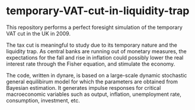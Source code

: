 # temporary-VAT-cut-in-liquidity-trap
This repository performs a perfect foresight simulation of the temporary VAT cut in the UK in 2009.

The tax cut is meaningful to study due to its temporary nature and the liquidity trap. As central banks are running out of monetary measures, the expectations for the fall and rise in inflation could possibly lower the real interest rate through the Fisher equation, and stimulate the economy.

The code, written in dynare, is based on a large-scale dynamic stochastic general equilibirum model for which the parameters are obtained from Bayesian estimation. It generates impulse responses for critical macroeconomic variables such as output, inflation, unemployment rate, consumption, investment, etc.  
